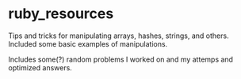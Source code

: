 # ruby_resources
Tips and tricks for manipulating arrays, hashes, strings, and others.
Included some basic examples of manipulations. 

Includes some(?) random problems I worked on and my attemps and optimized answers.
